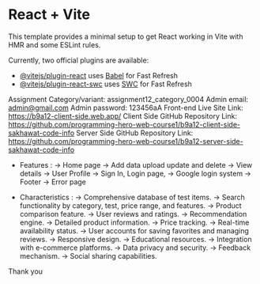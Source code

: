 # React + Vite

This template provides a minimal setup to get React working in Vite with HMR and some ESLint rules.

Currently, two official plugins are available:

- [@vitejs/plugin-react](https://github.com/vitejs/vite-plugin-react/blob/main/packages/plugin-react/README.md) uses [Babel](https://babeljs.io/) for Fast Refresh
- [@vitejs/plugin-react-swc](https://github.com/vitejs/vite-plugin-react-swc) uses [SWC](https://swc.rs/) for Fast Refresh


Assignment Category/variant: assignment12_category_0004
Admin email: admin@gmail.com
Admin password: 123456aA
Front-end Live Site Link: https://b9a12-client-side.web.app/
Client Side GitHub Repository Link: https://github.com/programming-hero-web-course1/b9a12-client-side-sakhawat-code-info
Server Side GitHub Repository Link: https://github.com/programming-hero-web-course1/b9a12-server-side-sakhawat-code-info




- Features : 
    -> Home page
    -> Add data upload update and delete
    -> View details 
    -> User Profile
    -> Sign In, Login page, 
    -> Google login system
    -> Footer 
    -> Error page 


    

- Characteristics : 
    -> Comprehensive database of test items.
    -> Search functionality by category, test, price range, and features.
    -> Product comparison feature.
    -> User reviews and ratings.
    -> Recommendation engine.
    -> Detailed product information.
    -> Price tracking.
    -> Real-time availability status.
    -> User accounts for saving favorites and managing reviews.
    -> Responsive design.
    -> Educational resources.
    -> Integration with e-commerce platforms.
    -> Data privacy and security.
    -> Feedback mechanism.
    -> Social sharing capabilities.


Thank you





